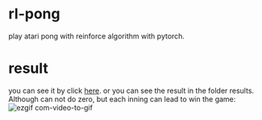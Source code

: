 # rl-pong
play atari pong with reinforce algorithm with pytorch.
# result
you can see it by click [here](https://www.bilibili.com/video/BV1uT411B74K/?vd_source=fc831c84898f1215cee82bdc89324e93).
or you can see the result in the folder results.
Although can not do zero, but each inning can lead to win the game:
![ezgif com-video-to-gif](https://user-images.githubusercontent.com/106570281/228848315-8bf61346-5575-4a74-b35e-1327bf683512.gif)

